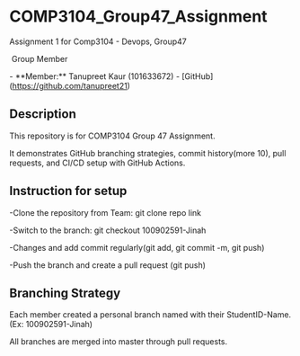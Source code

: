 # COMP3104\_Group47\_Assignment

Assignment 1 for Comp3104 - Devops, Group47

 Group Member

\- \*\*Member:\*\* Tanupreet Kaur (101633672) - \[GitHub](https://github.com/tanupreet21)

## Description



This repository is for COMP3104 Group 47 Assignment.

It demonstrates GitHub branching strategies, commit history(more 10), pull requests, and CI/CD setup with GitHub Actions.



## Instruction for setup

-Clone the repository from Team: git clone repo link

-Switch to the branch: git checkout 100902591-Jinah

-Changes and add commit regularly(git add, git commit -m, git push)

-Push the branch and create a pull request (git push)



## Branching Strategy

Each member created a personal branch named with their StudentID-Name. (Ex: 100902591-Jinah)

All branches are merged into master through pull requests.

